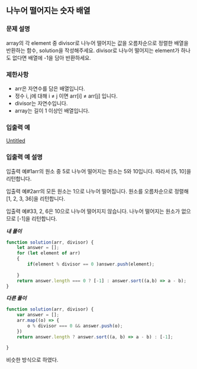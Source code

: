 ## 나누어 떨어지는 숫자 배열

### **문제 설명**

 array의 각 element 중 divisor로 나누어 떨어지는 값을 오름차순으로 정렬한 배열을 반환하는 함수, solution을 작성해주세요.
 divisor로 나누어 떨어지는 element가 하나도 없다면 배열에 -1을 담아 반환하세요.

### 제한사항

- arr은 자연수를 담은 배열입니다.
- 정수 i, j에 대해 i ≠ j 이면 arr[i] ≠ arr[j] 입니다.
- divisor는 자연수입니다.
- array는 길이 1 이상인 배열입니다.

### 입출력 예

[Untitled](https://www.notion.so/91827431347041b2a2f4ef4efbfdc0dc)

### 입출력 예 설명

입출력 예#1arr의 원소 중 5로 나누어 떨어지는 원소는 5와 10입니다. 따라서 [5, 10]을 리턴합니다.

입출력 예#2arr의 모든 원소는 1으로 나누어 떨어집니다. 원소를 오름차순으로 정렬해 [1, 2, 3, 36]을 리턴합니다.

입출력 예#33, 2, 6은 10으로 나누어 떨어지지 않습니다. 나누어 떨어지는 원소가 없으므로 [-1]을 리턴합니다.

***내 풀이***

```jsx
function solution(arr, divisor) {
    let answer = [];
    for (let element of arr)
    {
        if(element % divisor == 0 )answer.push(element);
        
    }
    return answer.length === 0 ? [-1] : answer.sort((a,b) => a - b);
}
```

***다른 풀이***

```jsx
function solution(arr, divisor) {
    var answer = [];
    arr.map((o) => {
        o % divisor === 0 && answer.push(o);
    })
    return answer.length ? answer.sort((a, b) => a - b) : [-1];

}
```

비슷한 방식으로 하였다.